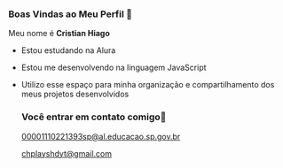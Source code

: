 ### Boas Vindas ao Meu Perfil 💙

Meu nome é **Cristian Hiago**

- Estou estudando na Alura
- Estou me desenvolvendo na linguagem JavaScript
- Utilizo esse espaço para minha organização e compartilhamento dos meus projetos desenvolvidos

  ### Você entrar em contato comigo📧

  00001110221393sp@al.educacao.sp.gov.br

  chplayshdyt@gmail.com
